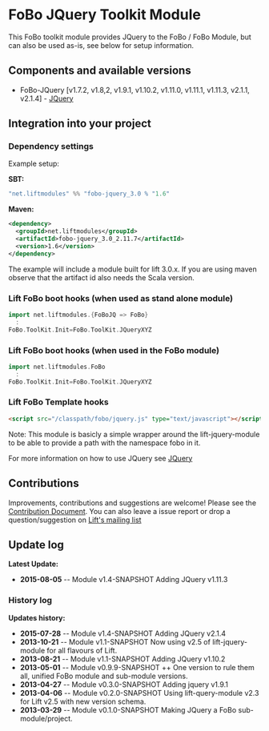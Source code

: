 # FoBo JQuery Toolkit Module

This FoBo toolkit module provides JQuery to the FoBo / FoBo Module, 
but can also be used as-is, see below for setup information. 

## Components and available versions 

- FoBo-JQuery [v1.7.2, v1.8,2, v1.9.1, v1.10.2, v1.11.0, v1.11.1, v1.11.3, v2.1.1, v2.1.4] - [JQuery](http://jquery.com/)

## Integration into your project 

### Dependency settings

Example setup:

**SBT:**
```scala
"net.liftmodules" %% "fobo-jquery_3.0 % "1.6"
```
**Maven:**
```xml
<dependency>
  <groupId>net.liftmodules</groupId>
  <artifactId>fobo-jquery_3.0_2.11.7</artifactId>
  <version>1.6</version>
</dependency>
```
The example will include a module built for lift 3.0.x. 
If you are using maven observe that the artifact id also needs the Scala version.

### Lift FoBo boot hooks (when used as stand alone module)
```scala
import net.liftmodules.{FoBoJQ => FoBo} 
  :
FoBo.ToolKit.Init=FoBo.ToolKit.JQueryXYZ
```    
### Lift FoBo boot hooks (when used in the FoBo module)
```scala
import net.liftmodules.FoBo 
  :
FoBo.ToolKit.Init=FoBo.ToolKit.JQueryXYZ
```    
### Lift FoBo Template hooks
```html
<script src="/classpath/fobo/jquery.js" type="text/javascript"></script>
```    
Note: This module is basicly a simple wrapper around the lift-jquery-module to be able to provide a path with the namespace fobo in it.

For more information on how to use JQuery see [JQuery](http://jquery.com/)

## Contributions

Improvements, contributions and suggestions are welcome! 
Please see the [Contribution Document](https://github.com/karma4u101/FoBo/blob/master/CONTRIBUTING.md). 
You can also leave a issue report or drop a question/suggestion on [Lift's mailing list](http://groups.google.com/group/liftweb/) 

## Update log

**Latest Update:**
- **2015-08-05** -- Module v1.4-SNAPSHOT Adding JQuery v1.11.3 

### History log


**Updates history:**
- **2015-07-28** -- Module v1.4-SNAPSHOT Adding JQuery v2.1.4
- **2013-10-21** -- Module v1.1-SNAPSHOT Now using v2.5 of lift-jquery-module for all flavours of Lift.
- **2013-08-21** -- Module v1.1-SNAPSHOT Adding JQuery v1.10.2
- **2013-05-01** -- Module v0.9.9-SNAPSHOT ++ One version to rule them all, unified FoBo module and sub-module versions.
- **2013-04-27** -- Module v0.3.0-SNAPSHOT Adding jquery v1.9.1
- **2013-04-06** -- Module v0.2.0-SNAPSHOT Using lift-query-module v2.3 for Lift v2.5 with new version schema.
- **2013-03-29** -- Module v0.1.0-SNAPSHOT Making JQuery a FoBo sub-module/project.
 

